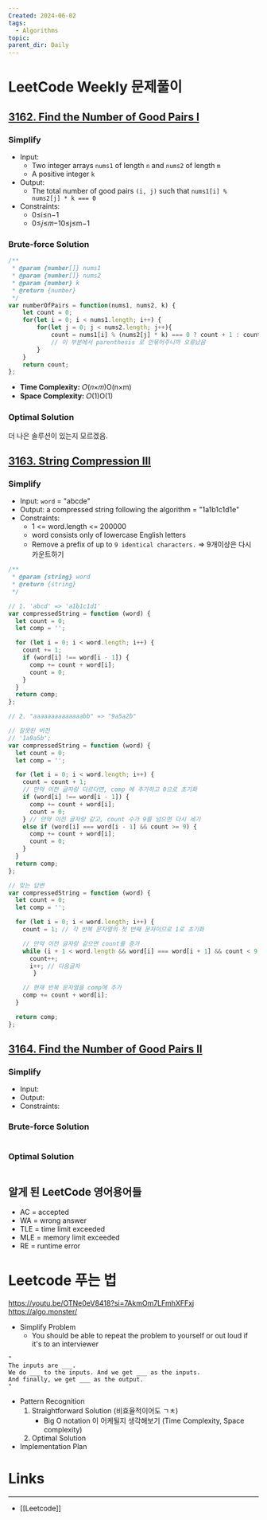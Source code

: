 ```yaml
---
Created: 2024-06-02
tags:
  - Algorithms
topic: 
parent_dir: Daily
---
```

# LeetCode Weekly 문제풀이
## [3162. Find the Number of Good Pairs I](https://leetcode.com/problems/find-the-number-of-good-pairs-i/)
### Simplify
- Input:  
	- Two integer arrays `nums1` of length `n` and `nums2` of length `m`
	- A positive integer `k`
- Output:
	- The total number of good pairs `(i, j)` such that `nums1[i] % nums2[j] * k === 0`
- Constraints: 
	- 0≤i≤n−1
	- 0≤𝑗≤𝑚−10≤j≤m−1
### Brute-force Solution
```js
/**
 * @param {number[]} nums1
 * @param {number[]} nums2
 * @param {number} k
 * @return {number}
 */
var numberOfPairs = function(nums1, nums2, k) {
    let count = 0;
    for(let i = 0; i < nums1.length; i++) {
        for(let j = 0; j < nums2.length; j++){
            count = nums1[i] % (nums2[j] * k) === 0 ? count + 1 : count; 
            // 이 부분에서 parenthesis 로 안묶어주니까 오류났음
        }
    }
    return count;
};
```
- **Time Complexity:** 𝑂(𝑛×𝑚)O(n×m)
- **Space Complexity:** 𝑂(1)O(1)
### Optimal Solution
더 나은 솔루션이 있는지 모르겠음.
## [3163. String Compression III](https://leetcode.com/problems/string-compression-iii/)
### Simplify
- Input: `word` = "abcde"
- Output: a compressed string following the algorithm = "1a1b1c1d1e"
- Constraints:
    - 1 <= word.length <= 200000
    - word consists only of lowercase English letters
    - Remove a prefix of up to `9 identical characters.` => 9개이상은 다시 카운트하기

```js
/**
 * @param {string} word
 * @return {string}
 */

// 1. 'abcd' => 'a1b1c1d1'
var compressedString = function (word) {
  let count = 0;
  let comp = '';

  for (let i = 0; i < word.length; i++) {
    count += 1;
    if (word[i] !== word[i - 1]) {
      comp += count + word[i];
      count = 0;
    }
  }
  return comp;
};

// 2. "aaaaaaaaaaaaaabb" => "9a5a2b"

// 잘못된 버전
// '1a9a5b';
var compressedString = function (word) {
  let count = 0;
  let comp = '';

  for (let i = 0; i < word.length; i++) {
    count = count + 1;
    // 만약 이전 글자랑 다르다면, comp 에 추가하고 0으로 초기화
    if (word[i] !== word[i - 1]) {
      comp += count + word[i];
      count = 0;
    } // 만약 이전 글자랑 같고, count 수가 9를 넘으면 다시 세기
    else if (word[i] === word[i - 1] && count >= 9) {
      comp += count + word[i];
      count = 0;
    }
  }
  return comp;
};

// 맞는 답변
var compressedString = function (word) {
  let count = 0;
  let comp = '';

  for (let i = 0; i < word.length; i++) {
    count = 1; // 각 반복 문자열의 첫 번째 문자이므로 1로 초기화

    // 만약 이전 글자랑 같으면 count를 증가
    while (i + 1 < word.length && word[i] === word[i + 1] && count < 9) {
      count++;
      i++; // 다음글자
       }

    // 현재 반복 문자열을 comp에 추가
    comp += count + word[i];
  }

  return comp;
};

```
## [3164. Find the Number of Good Pairs II](https://leetcode.com/problems/find-the-number-of-good-pairs-ii/)
### Simplify
- Input:
- Output:
- Constraints: 
### Brute-force Solution
```js
```
### Optimal Solution
```js
```
## 알게 된 LeetCode 영어용어들
- AC = accepted
- WA = wrong answer
- TLE = time limit exceeded
- MLE = memory limit exceeded
- RE = runtime error
# Leetcode 푸는 법
https://youtu.be/OTNe0eV8418?si=7AkmOm7LFmhXFFxj
https://algo.monster/
- Simplify Problem
	- You should be able to repeat the problem to yourself or out loud if it's to an interviewer
```
"
The inputs are ___.
We do ___ to the inputs. And we get ___ as the inputs.
And finally, we get ___ as the output.
"	
```
- Pattern Recognition
	1) Straightforward Solution (비효율적이어도 ㄱㅊ)
		- Big O notation 이 어케될지 생각해보기 (Time Complexity, Space complexity)
	2) Optimal Solution
- Implementation Plan
# Links
-----
- [[Leetcode]]



